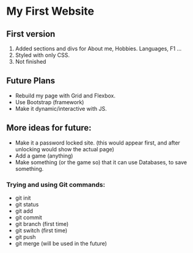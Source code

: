 # My First Website 

## First version
1. Added sections and divs for About me, Hobbies. Languages, F1 ...
2. Styled with only CSS.
3. Not finished

## Future Plans
- Rebuild my page with Grid and Flexbox.
- Use Bootstrap (framework)
- Make it dynamic/interactive with JS.

## More ideas for future:
- Make it a password locked site. (this would appear first, and after unlocking would show the actual page)
- Add a game (anything)
- Make something (or the game so) that it can use Databases, to save something.  


### Trying and using Git commands:
- git init
- git status
- git add
- git commit
- git branch (first time)
- git switch (first time)
- git push
- git merge (will be used in the future) 
